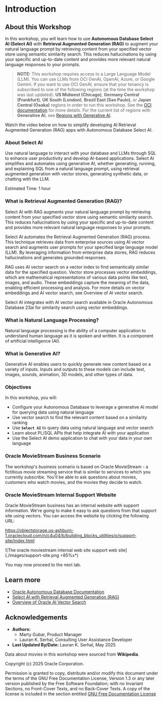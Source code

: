 # Introduction

## About this Workshop

In this workshop, you will learn how to use **Autonomous Database Select AI (Select AI)** with **Retrieval Augmented Generation (RAG)** to augment your natural language prompt by retrieving content from your specified vector store using semantic similarity search. This reduces hallucinations by using your specific and up-to-date content and provides more relevant natural language responses to your prompts.

> **NOTE:** This workshop requires access to a Large Language Model (LLM). You can use LLMs from OCI GenAI, OpenAI, Azure, or Google Gemini. If you want to use OCI GenAI, ensure that your tenancy is subscribed to one of the following regions (at the time the workshop was last updated): **US Midwest (Chicago)**, **Germany Central (Frankfurt)**, **UK South (London)**, **Brazil East (Sao Paulo)**, or **Japan Central (Osaka)** regions in order to run this workshop. See the [OCI documentation](https://docs.oracle.com/en-us/iaas/Content/Identity/Tasks/managingregions.htm) for more details. For the current list of regions with **Generative AI**, see [Regions with Generative AI](https://docs.oracle.com/en-us/iaas/Content/generative-ai/overview.htm).

Watch the video below on how to simplify developing AI Retrieval Augmented Generation (RAG) apps with Autonomous Database Select AI.

[](youtube:LsjYT_tQDpM)

### About Select AI

Use natural language to interact with your database and LLMs through SQL to enhance user productivity and develop AI-based applications. Select AI simplifies and automates using generative AI, whether generating, running, and explaining SQL from a natural language prompt, using retrieval augmented generation with vector stores, generating synthetic data, or chatting with the LLM.

Estimated Time: 1 hour

### What is Retrieval Augmented Generation (RAG)?

Select AI with RAG augments your natural language prompt by retrieving content from your specified vector store using semantic similarity search. This reduces hallucinations by using your specific and up-to-date content and provides more relevant natural language responses to your prompts.

Select AI automates the Retrieval Augmented Generation (RAG) process. This technique retrieves data from enterprise sources using AI vector search and augments user prompts for your specified large language model (LLM). By leveraging information from enterprise data stores, RAG reduces hallucinations and generates grounded responses.

RAG uses AI vector search on a vector index to find semantically similar data for the specified question. Vector store processes vector embeddings, which are mathematical representations of various data points like text, images, and audio. These embeddings capture the meaning of the data, enabling efficient processing and analysis. For more details on vector embeddings and AI vector search, see Overview of AI vector search.

Select AI integrates with AI vector search available in Oracle Autonomous Database 23ai for similarity search using vector embeddings.

### What is Natural Language Processing?

Natural language processing is the ability of a computer application to understand human language as it is spoken and written. It is a component of artificial intelligence (AI).

### What is Generative AI?

Generative AI enables users to quickly generate new content based on a variety of inputs. Inputs and outputs to these models can include text, images, sounds, animation, 3D models, and other types of data.

### Objectives

In this workshop, you will:

* Configure your Autonomous Database to leverage a generative AI model for querying data using natural language
* Use vector search to find the relevant content based on a similarity ranking
* Use **`Select AI`** to query data using natural language and vector search
* Learn about PL/SQL APIs that help integrate AI with your application
* Use the Select AI demo application to chat with your data in your own language

### Oracle MovieStream Business Scenario

The workshop's business scenario is based on Oracle MovieStream - a fictitious movie streaming service that is similar to services to which you currently subscribe. You'll be able to ask questions about movies, customers who watch movies, and the movies they decide to watch.

### Oracle MovieStream Internal Support Website

Oracle MovieStream business has an internal website with support information. We're going to make it easy to ask questions from that support site using vectors. You can access the website by clicking the following URL:

https://objectstorage.us-ashburn-1.oraclecloud.com/n/c4u04/b/building_blocks_utilities/o/support-site/index.html

![The oracle moviestream internal web site support web site](./images/support-site.png =85%x*)

You may now proceed to the next lab.

## Learn more

* [Oracle Autonomous Database Documentation](https://docs.oracle.com/en/cloud/paas/autonomous-database/serverless/adbsb/autonomous-intro-adb.html#GUID-8EAA5AE6-397D-4E9A-9BD0-3E37A0345E24)
* [Select AI with Retrieval Augmented Generation (RAG)](https://docs.oracle.com/en/cloud/paas/autonomous-database/serverless/adbsb/select-ai-retrieval-augmented-generation.html#GUID-6B2A810B-AED5-4767-8A3B-15C853F567A2)
* [Overview of Oracle AI Vector Search](https://docs.oracle.com/en/database/oracle/oracle-database/23/vecse/overview-ai-vector-search.html#GUID-746EAA47-9ADA-4A77-82BB-64E8EF5309BE)

## Acknowledgements
* **Authors:**
    * Marty Gubar, Product Manager
    * Lauran K. Serhal, Consulting User Assistance Developer
* **Last Updated By/Date:** Lauran K. Serhal, May 2025

Data about movies in this workshop were sourced from **Wikipedia**.

Copyright (c) 2025 Oracle Corporation.

Permission is granted to copy, distribute and/or modify this document
under the terms of the GNU Free Documentation License, Version 1.3
or any later version published by the Free Software Foundation;
with no Invariant Sections, no Front-Cover Texts, and no Back-Cover Texts.
A copy of the license is included in the section entitled [GNU Free Documentation License](files/gnu-free-documentation-license.txt)
